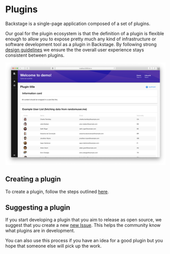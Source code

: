 # Plugins

Backstage is a single-page application composed of a set of plugins.

Our goal for the plugin ecosystem is that the definition of a plugin is flexible
enough to allow you to expose pretty much any kind of infrastructure or software
development tool as a plugin in Backstage. By following strong
[design guidelines](https://github.com/spotify/backstage/blob/master/docs/design.md)
we ensure the the overall user experience stays consistent between plugins.

![plugin](my-plugin_screenshot.png)

## Creating a plugin

To create a plugin, follow the steps outlined
[here](https://github.com/spotify/backstage/blob/master/docs/getting-started/create-a-plugin.md).

## Suggesting a plugin

If you start developing a plugin that you aim to release as open source, we
suggest that you create a new
[new Issue](https://github.com/spotify/backstage/issues/new?template=plugin_template.md).
This helps the community know what plugins are in development.

You can also use this process if you have an idea for a good plugin but you hope
that someone else will pick up the work.
